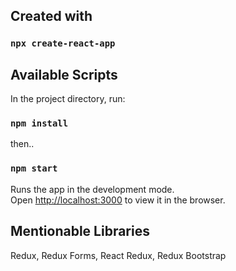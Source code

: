 ## Created with
### `npx create-react-app`

## Available Scripts

In the project directory, run:
### `npm install`
then..
### `npm start`

Runs the app in the development mode.\
Open [http://localhost:3000](http://localhost:3000) to view it in the browser.



## Mentionable Libraries
Redux, Redux Forms, React Redux, Redux Bootstrap
